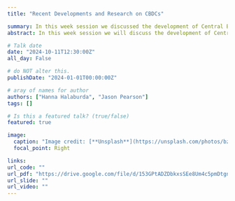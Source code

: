 ```yaml
---
title: "Recent Developments and Research on CBDCs"

summary: In this week session we discussed the development of Central Banks Digital Currencies, their usage, implementation and related topics. Two papers were used for our discussion <\a href="https://papers.ssrn.com/sol3/papers.cfm?abstract_id=2994052">(Fung and Halaburda 2016)<\a> and <a href="https://www.nature.com/articles/s41562-022-01404-9">(Baronchelli, Halaburda & Teytelboym, 2022)<\a> (also attached below).
abstract: In this week session we will discuss the development of Central Banks Digital Currencies, their usage, implementation and related topics. Two papers were the basis for our discussion <\a href="https://papers.ssrn.com/sol3/papers.cfm?abstract_id=2994052">(Fung and Halaburda 2016)<\a> and <a href="https://www.nature.com/articles/s41562-022-01404-9">(Baronchelli, Halaburda & Teytelboym, 2022)<\a> (also attached below).

# Talk date
date: "2024-10-11T12:30:00Z"
all_day: False

# do NOT alter this.
publishDate: "2024-01-01T00:00:00Z"

# aray of names for author
authors: ["Hanna Halaburda", "Jason Pearson"]
tags: []

# Is this a featured talk? (true/false)
featured: true

image:
  caption: "Image credit: [**Unsplash**](https://unsplash.com/photos/bzdhc5b3Bxs)"
  focal_point: Right

links:
url_code: ""
url_pdf: "https://drive.google.com/file/d/153GPtADZDbkxsSEe8Um4c5pmDtgnobl8/view?usp=sharing"
url_slide: ""
url_video: ""
---
```

